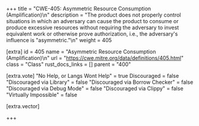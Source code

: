 +++
title = "CWE-405: Asymmetric Resource Consumption (Amplification)\n"
description = "The product does not properly control situations in which an adversary can cause the product to consume or produce excessive resources without requiring the adversary to invest equivalent work or otherwise prove authorization, i.e., the adversary's influence is \"asymmetric.\"\n"
weight = 405

[extra]
id = 405
name = "Asymmetric Resource Consumption (Amplification)\n"
url = "https://cwe.mitre.org/data/definitions/405.html"
class = "Class"
rust_docs_links = []
parent = "400"

[extra.vote]
"No Help, or Langs Wont Help" = true
Discouraged = false
"Discouraged via Library" = false
"Discouraged via Borrow Checker" = false
"Discouraged via Debug Mode" = false
"Discouraged via Clippy" = false
"Virtually Impossible" = false

[extra.vector]

+++